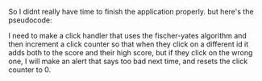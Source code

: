
So I didnt really have time to finish the application properly. but here's the pseudocode:

I need to make a click handler that uses the fischer-yates algorithm and then increment a click counter so that when they click on a different id it adds both to the score and their high score, but if they click on the wrong one, I will make an alert that says too bad next time, and resets the click counter to 0.
